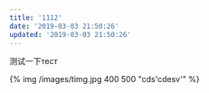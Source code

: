 ```yaml
---
title: '1112'
date: '2019-03-03 21:50:26'
updated: '2019-03-03 21:50:26'
---
```

测试一下тест

{% img  /images/timg.jpg 400 500 "cds'cdesv'" %}
